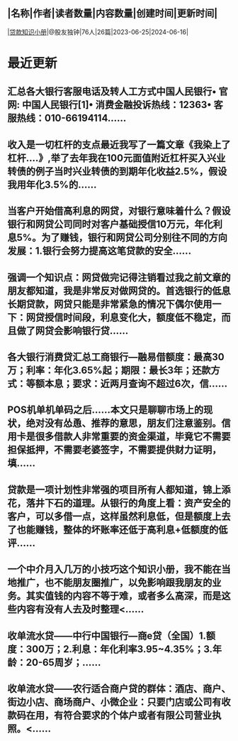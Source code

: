 |名称|作者|读者数量|内容数量|创建时间|更新时间|
---
|[贷款知识小册](https://xiaobot.net/p/xxcj123?refer=0b133df9-27dc-423b-8101-639049001c13)|@股友独钟|76人|26篇|2023-06-25|2024-06-16|

# 最近更新
## 汇总各大银行客服电话及转人工方式中国人民银行• 官网: 中国人民银行[1]• 消费金融投诉热线：12363• 客服热线：010-66194114......
## 收入是一切杠杆的支点最近我写了一篇文章《我染上了杠杆....》,举了去年我在100元面值附近杠杆买入兴业转债的例子当时兴业转债的到期年化收益2.5%，假设我用年化3.5%的......
## 当客户开始借高利息的网贷，对银行意味着什么？假设银行和网贷公司同时对客户基础授信10万元，年化利息5%。为了赚钱，银行和网贷公司分别往不同的方向发展：1.银行会努力提高这笔贷款的安全......
## 强调一个知识点：网贷做完记得注销看过我之前文章的朋友都知道，我是非常反对做网贷的。首选银行的低息长期贷款，网贷只能是非常紧急的情况下偶尔使用一下：网贷授信时间段，利息变化大，额度低不稳定，而且做了网贷会影响银行贷......
## 各大银行消费贷汇总工商银行—融易借额度：最高30万；利率：年化3.65%起；期限：最长3年；还款方式：等额本息；要求：近两月查询不超过6次，信......
## POS机单机单码之后......本文只是聊聊市场上的现状，绝对没有怂恿、推荐的意思，朋友们注意鉴别。信用卡是很多借款人非常重要的资金渠道，毕竟它不需要担保抵押，不需要老婆签字，不需要提供财力证明，填......
## 贷款是一项计划性非常强的项目所有人都知道，锦上添花，落井下石的道理。从银行的角度上看：资产安全的客户，可以多借一点，这样虽然利息低，但是额度上去了也能赚钱，整体的坏账率还低于高利息+低额度的低评......
## 一个中介月入几万的小技巧这个知识小册，我不能在当地推广，也不能朋友圈推广，以免影响跟我朋友的业务。其实值钱的内容不等于难，或者多么高深，而是这些内容有没有人去及时整理<......
## 收单流水贷——中行中国银行—商e贷（全国）1.额度：300万；2.利息：年化利率3.95~4.35%；3.年龄：20-65周岁；......
## 收单流水贷——农行适合商户贷的群体：酒店、商户、街边小店、商场商户、小微企业：只要门店或公司有收款码在用，有符合要求的个体户或者有限公司营业执照。<......

